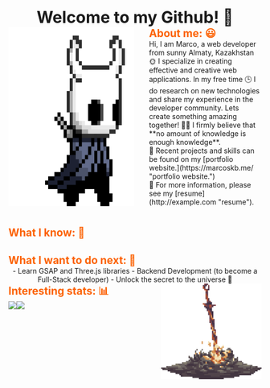 <h1 align="center" style="font-size: 32px; margin: 0;">Welcome to my Github! 👋</h1>

<div style="display: flex; flex-direction: row;">
<img style="margin-right: 30px" align="left" src="https://raw.githubusercontent.com/TanZng/TanZng/master/assets/hollor_knight3.gif" width="250"/>
<div>
<h2 style="margin: 0; color: #fc6203;">About me: 😃</h2>
<div style="margin: 0;">Hi, I am Marco, a web developer from sunny Almaty, Kazakhstan 🌞 I specialize in creating effective and creative web applications. In my free time 🕒 I do research on new technologies and share my experience in the developer community. Lets create something amazing together! 🚀✨ I firmly believe that **no amount of knowledge is enough knowledge**.</div>
<div>📁 Recent projects and skills can be found on my [portfolio website.](https://marcoskb.me/ "portfolio website.")</div><div>📌 For more information, please see my [resume](http://example.com "resume").</div>
</div>
</div>

<h2 style="margin: 40px 0 15px 0; color: #fc6203">What I know: 💼</h2>

<h2 style="margin: 30px 0 0 0; color: #fc6203">What I want to do next: 🤔</h2>
<div align="center">
- Learn GSAP and Three.js libraries
- Backend Development (to become a Full-Stack developer)
- Unlock the secret to the universe 🤭
<img align="right" src="https://raw.githubusercontent.com/TanZng/TanZng/master/assets/bonefire.gif" width="200"/>
</div>

<h2 style="margin: 0; color: #fc6203">Interesting stats: 📊</h2>
<div style="display: flex; flex-direction: row;" align="center">
<picture><source height="200" srcset="https://github-readme-stats.vercel.app/api?username=MarcoSKB&show_icons=true&theme=dark&title_color=fc6203&rank_icon=github" media="(prefers-color-scheme: dark)"/><source height="200" srcset="https://github-readme-stats.vercel.app/api?username=MarcoSKB&show_icons=true&title_color=fc6203&rank_icon=github" media="(prefers-color-scheme: light), (prefers-color-scheme: no-preference)"/><img height="200" src="https://github-readme-stats.vercel.app/api?username=MarcoSKB&show_icons=true&title_color=fc6203&rank_icon=github" />
</picture>
<picture><source height="200" srcset="https://github-readme-stats.vercel.app/api/top-langs/?username=MarcoSKB&layout=compact&theme=dark&title_color=fc6203&langs_count=8&card_width=320" media="(prefers-color-scheme: dark)"/><source height="200" srcset="https://github-readme-stats.vercel.app/api/top-langs/?username=MarcoSKB&layout=compact&title_color=fc6203" media="(prefers-color-scheme: light), (prefers-color-scheme: no-preference)"/><img height="200" src="https://github-readme-stats.vercel.app/api/top-langs/?username=MarcoSKB&layout=compact&title_color=fc6203" />
</picture>
</div>
